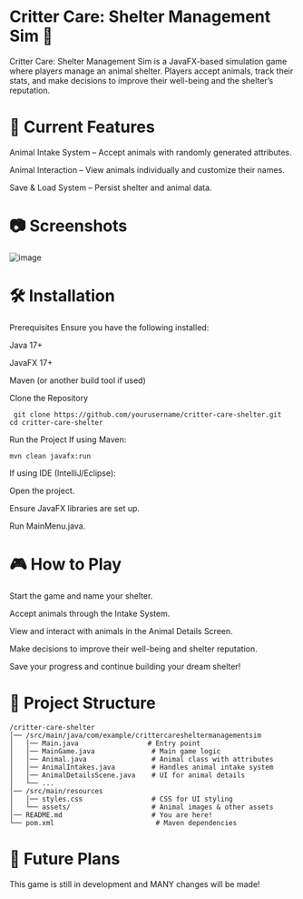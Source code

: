# Critter Care: Shelter Management Sim 🐾

Critter Care: Shelter Management Sim is a JavaFX-based simulation game where players manage an animal shelter. Players accept animals, track their stats, and make decisions to improve their well-being and the shelter’s reputation.

# 🚀 Current Features

Animal Intake System – Accept animals with randomly generated attributes.

Animal Interaction – View animals individually and customize their names.

Save & Load System – Persist shelter and animal data.

# 📷 Screenshots
![image](https://github.com/user-attachments/assets/85f71655-f7e6-4439-984a-494b6083223a)


# 🛠️ Installation

Prerequisites
Ensure you have the following installed:

Java 17+

JavaFX 17+

Maven (or another build tool if used)

Clone the Repository
```
 git clone https://github.com/yourusername/critter-care-shelter.git
cd critter-care-shelter
```
Run the Project
If using Maven:
```
mvn clean javafx:run
```

If using IDE (IntelliJ/Eclipse):

Open the project.

Ensure JavaFX libraries are set up.

Run MainMenu.java.

# 🎮 How to Play

Start the game and name your shelter.

Accept animals through the Intake System.

View and interact with animals in the Animal Details Screen.

Make decisions to improve their well-being and shelter reputation.

Save your progress and continue building your dream shelter!


# 🔧 Project Structure
```
/critter-care-shelter
│── /src/main/java/com/example/crittercaresheltermanagementsim
│   │── Main.java                 # Entry point
│   │── MainGame.java              # Main game logic
│   │── Animal.java                # Animal class with attributes
│   │── AnimalIntakes.java         # Handles animal intake system
│   │── AnimalDetailsScene.java    # UI for animal details
│   └── ...
│── /src/main/resources
│   │── styles.css                 # CSS for UI styling
│   └── assets/                    # Animal images & other assets
│── README.md                      # You are here!
└── pom.xml                         # Maven dependencies
```

# 🔮 Future Plans

This game is still in development and MANY changes will be made!
